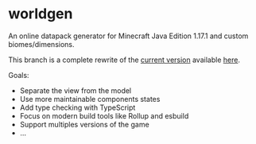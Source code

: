 # worldgen

An online datapack generator for Minecraft Java Edition 1.17.1 and custom biomes/dimensions.

This branch is a complete rewrite of the [current version](https://github.com/syldium/worldgen/tree/master) available [here](https://syldium.github.io/worldgen/).

Goals:
- Separate the view from the model
- Use more maintainable components states
- Add type checking with TypeScript
- Focus on modern build tools like Rollup and esbuild
- Support multiples versions of the game
- …
